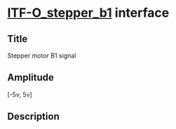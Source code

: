 # [ITF-O_stepper_b1]()  interface

## Title
Stepper motor B1 signal

## Amplitude
[-5v, 5v]

## Description
